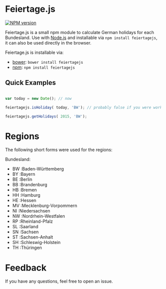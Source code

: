# Feiertage.js

[![NPM version](http://img.shields.io/npm/v/async.svg)](https://www.npmjs.org/package/feiertagejs)


Feiertage.js is a small npm module to calculate German holidays for each Bundesland.
Use with [Node.js](http://nodejs.org) and installable via `npm install feiertagejs`,
it can also be used directly in the browser.

Feiertage.js is installable via:

- [bower](http://bower.io/): `bower install feiertagejs`
- [npm](http://npm.io/): `npm install feiertagejs`


## Quick Examples

```javascript

var today = new Date(); // now

feiertagejs.isHoliday( today, 'BW'); // probably false if you were working ;)

feiertagejs.getHolidays( 2015, 'BW');


```

# Regions

The following short forms were used for the regions:


 Bundesland:
 * 	BW :Baden-Württemberg
 * 	BY :Bayern
 * 	BE :Berlin
 * 	BB :Brandenburg
 * 	HB :Bremen
 * 	HH :Hamburg
 * 	HE :Hessen
 * 	MV :Mecklenburg-Vorpommern
 * 	NI :Niedersachsen
 * 	NW :Nordrhein-Westfalen
 * 	RP :Rheinland-Pfalz
 * 	SL :Saarland
 * 	SN :Sachsen
 * 	ST :Sachsen-Anhalt
 * 	SH :Schleswig-Holstein
 * 	TH :Thüringen


# Feedback

If you have any questions, feel free to open an issue.
